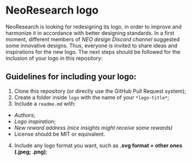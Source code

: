 # **NeoResearch logo**

NeoResearch is looking for redesigning its logo, in order to improve and harmonize it in accordance with better designing standards.
In a first moment, different members of *NEO design Discord channel* suggested some innovative designs.
Thus, everyone is invited to share ideas and inspirations for the new logo.
The next steps should be followed for the inclusion of your logo in this repository:

## **Guidelines for including your logo:**
1. Clone this repository (or directly use the GitHub Pull Request system);
2. Create a folder inside `logo` with the name of your `*logo-title*`;
3. Include a `readme.md` with:
  - *Authors*;
  - *Logo inspiration*;
  - *New reward address (nice insights might receive some rewards)*
  - License should be MIT or equivalent.
4. Include any logo format you want, such as **.svg format + other ones (.jpeg; .png)**;
